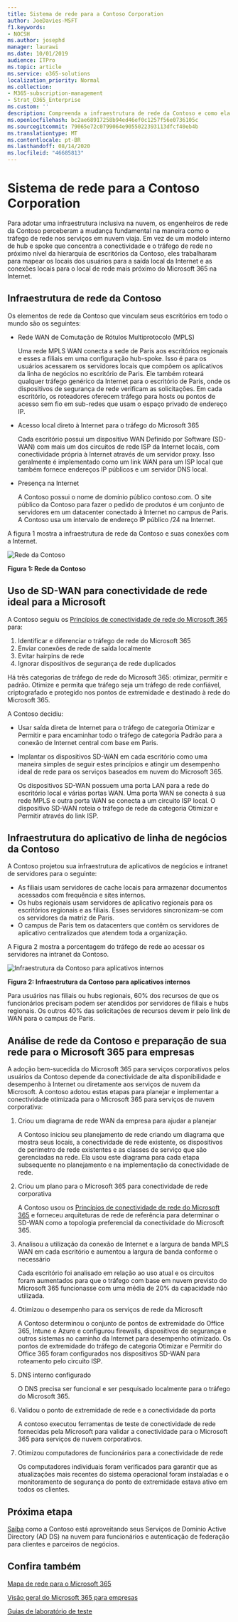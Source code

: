 ```yaml
---
title: Sistema de rede para a Contoso Corporation
author: JoeDavies-MSFT
f1.keywords:
- NOCSH
ms.author: josephd
manager: laurawi
ms.date: 10/01/2019
audience: ITPro
ms.topic: article
ms.service: o365-solutions
localization_priority: Normal
ms.collection:
- M365-subscription-management
- Strat_O365_Enterprise
ms.custom: ''
description: Compreenda a infraestrutura de rede da Contoso e como ela usa a tecnologia SD-WAN para o desempenho ideal de rede para o Microsoft 365 para serviços em nuvem corporativos.
ms.openlocfilehash: bc2ae68917258b94ed46ef0c1257f56e0736105c
ms.sourcegitcommit: 79065e72c0799064e9055022393113dfcf40eb4b
ms.translationtype: MT
ms.contentlocale: pt-BR
ms.lasthandoff: 08/14/2020
ms.locfileid: "46685813"
---
```

# <a name="networking-for-the-contoso-corporation"></a>Sistema de rede para a Contoso Corporation

Para adotar uma infraestrutura inclusiva na nuvem, os engenheiros de rede da Contoso perceberam a mudança fundamental na maneira como o tráfego de rede nos serviços em nuvem viaja. Em vez de um modelo interno de hub e spoke que concentra a conectividade e o tráfego de rede no próximo nível da hierarquia de escritórios da Contoso, eles trabalharam para mapear os locais dos usuários para a saída local da Internet e as conexões locais para o local de rede mais próximo do Microsoft 365 na Internet.



## <a name="contosos-networking-infrastructure"></a>Infraestrutura de rede da Contoso

Os elementos de rede da Contoso que vinculam seus escritórios em todo o mundo são os seguintes:

- Rede WAN de Comutação de Rótulos Multiprotocolo (MPLS)

  Uma rede MPLS WAN conecta a sede de Paris aos escritórios regionais e esses a filiais em uma configuração hub-spoke. Isso é para os usuários acessarem os servidores locais que compõem os aplicativos da linha de negócios no escritório de Paris. Ele também roteará qualquer tráfego genérico da Internet para o escritório de Paris, onde os dispositivos de segurança de rede verificam as solicitações. Em cada escritório, os roteadores oferecem tráfego para hosts ou pontos de acesso sem fio em sub-redes que usam o espaço privado de endereço IP.

- Acesso local direto à Internet para o tráfego do Microsoft 365

  Cada escritório possui um dispositivo WAN Definido por Software (SD-WAN) com mais um dos circuitos de rede ISP da Internet locais, com conectividade própria à Internet através de um servidor proxy. Isso geralmente é implementado como um link WAN para um ISP local que também fornece endereços IP públicos e um servidor DNS local.



- Presença na Internet

  A Contoso possui o nome de domínio público contoso.com. O site público da Contoso para fazer o pedido de produtos é um conjunto de servidores em um datacenter conectado à Internet no campus de Paris. A Contoso usa um intervalo de endereço IP público /24 na Internet.

A figura 1 mostra a infraestrutura de rede da Contoso e suas conexões com a Internet.

![Rede da Contoso](../media/contoso-networking/contoso-networking-fig1.png)
 
**Figura 1: Rede da Contoso**

## <a name="use-of-sd-wan-for-optimal-network-connectivity-to-microsoft"></a>Uso de SD-WAN para conectividade de rede ideal para a Microsoft

A Contoso seguiu os [Princípios de conectividade de rede do Microsoft 365](microsoft-365-network-connectivity-principles.md) para:

1. Identificar e diferenciar o tráfego de rede do Microsoft 365
2. Enviar conexões de rede de saída localmente
3. Evitar hairpins de rede
4. Ignorar dispositivos de segurança de rede duplicados

Há três categorias de tráfego de rede do Microsoft 365: otimizar, permitir e padrão. Otimize e permita que tráfego seja um tráfego de rede confiável, criptografado e protegido nos pontos de extremidade e destinado à rede do Microsoft 365.

A Contoso decidiu:

- Usar saída direta de Internet para o tráfego de categoria Otimizar e Permitir e para encaminhar todo o tráfego de categoria Padrão para a conexão de Internet central com base em Paris.

- Implantar os dispositivos SD-WAN em cada escritório como uma maneira simples de seguir estes princípios e atingir um desempenho ideal de rede para os serviços baseados em nuvem do Microsoft 365.

  Os dispositivos SD-WAN possuem uma porta LAN para a rede do escritório local e várias portas WAN. Uma porta WAN se conecta à sua rede MPLS e outra porta WAN se conecta a um circuito ISP local. O dispositivo SD-WAN roteia o tráfego de rede da categoria Otimizar e Permitir através do link ISP.



## <a name="contosos-line-of-business-app-infrastructure"></a>Infraestrutura do aplicativo de linha de negócios da Contoso

A Contoso projetou sua infraestrutura de aplicativos de negócios e intranet de servidores para o seguinte:

- As filiais usam servidores de cache locais para armazenar documentos acessados com frequência e sites internos.
- Os hubs regionais usam servidores de aplicativo regionais para os escritórios regionais e as filiais. Esses servidores sincronizam-se com os servidores da matriz de Paris.
- O campus de Paris tem os datacenters que contêm os servidores de aplicativo centralizados que atendem toda a organização.

A Figura 2 mostra a porcentagem do tráfego de rede ao acessar os servidores na intranet da Contoso.

![Infraestrutura da Contoso para aplicativos internos](../media/contoso-networking/contoso-networking-fig2.png)
 
**Figura 2: Infraestrutura da Contoso para aplicativos internos**

Para usuários nas filiais ou hubs regionais, 60% dos recursos de que os funcionários precisam podem ser atendidos por servidores de filiais e hubs regionais. Os outros 40% das solicitações de recursos devem ir pelo link de WAN para o campus de Paris.

## <a name="contosos-network-analysis-and-preparation-of-their-network-for-microsoft-365-for-enterprise"></a>Análise de rede da Contoso e preparação de sua rede para o Microsoft 365 para empresas

A adoção bem-sucedida do Microsoft 365 para serviços corporativos pelos usuários da Contoso depende da conectividade de alta disponibilidade e desempenho à Internet ou diretamente aos serviços de nuvem da Microsoft. A contoso adotou estas etapas para planejar e implementar a conectividade otimizada para o Microsoft 365 para serviços de nuvem corporativa:

1. Criou um diagrama de rede WAN da empresa para ajudar a planejar

   A Contoso iniciou seu planejamento de rede criando um diagrama que mostra seus locais, a conectividade de rede existente, os dispositivos de perímetro de rede existentes e as classes de serviço que são gerenciadas na rede.  Ela usou este diagrama para cada etapa subsequente no planejamento e na implementação da conectividade de rede.

2. Criou um plano para o Microsoft 365 para conectividade de rede corporativa

   A Contoso usou os [Princípios de conectividade de rede do Microsoft 365](microsoft-365-network-connectivity-principles.md) e forneceu arquiteturas de rede de referência para determinar o SD-WAN como a topologia preferencial da conectividade do Microsoft 365.

3. Analisou a utilização da conexão de Internet e a largura de banda MPLS WAN em cada escritório e aumentou a largura de banda conforme o necessário

   Cada escritório foi analisado em relação ao uso atual e os circuitos foram aumentados para que o tráfego com base em nuvem previsto do Microsoft 365 funcionasse com uma média de 20% da capacidade não utilizada.

4. Otimizou o desempenho para os serviços de rede da Microsoft

   A Contoso determinou o conjunto de pontos de extremidade do Office 365, Intune e Azure e configurou firewalls, dispositivos de segurança e outros sistemas no caminho da Internet para desempenho otimizado. Os pontos de extremidade do tráfego de categoria Otimizar e Permitir do Office 365 foram configurados nos dispositivos SD-WAN para roteamento pelo circuito ISP.

5. DNS interno configurado

   O DNS precisa ser funcional e ser pesquisado localmente para o tráfego do Microsoft 365.

6. Validou o ponto de extremidade de rede e a conectividade da porta

   A contoso executou ferramentas de teste de conectividade de rede fornecidas pela Microsoft para validar a conectividade para o Microsoft 365 para serviços de nuvem corporativos.

7. Otimizou computadores de funcionários para a conectividade de rede

   Os computadores individuais foram verificados para garantir que as atualizações mais recentes do sistema operacional foram instaladas e o monitoramento de segurança do ponto de extremidade estava ativo em todos os clientes.

## <a name="next-step"></a>Próxima etapa

[Saiba](contoso-identity.md) como a Contoso está aproveitando seus Serviços de Domínio Active Directory (AD DS) na nuvem para funcionários e autenticação de federação para clientes e parceiros de negócios.

## <a name="see-also"></a>Confira também

[Mapa de rede para o Microsoft 365](networking-roadmap-microsoft-365.md)

[Visão geral do Microsoft 365 para empresas](microsoft-365-overview.md)

[Guias de laboratório de teste](m365-enterprise-test-lab-guides.md)
